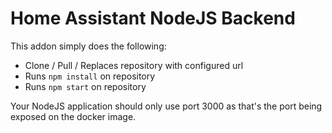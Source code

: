 # Home Assistant NodeJS Backend

This addon simply does the following:
- Clone / Pull / Replaces repository with configured url
- Runs `npm install` on repository 
- Runs `npm start` on repository

Your NodeJS application should only use port 3000 as that's the port being exposed on the docker image.
